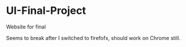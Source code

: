 # UI-Final-Project
Website for final

Seems to break after I switched to firefofx, should work on Chrome still.
